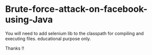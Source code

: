# Brute-force-attack-on-facebook-using-Java
You will need to add selenium lib to the classpath for compiling and executing files.
educational purpose only.

Thanks !!
